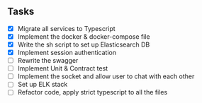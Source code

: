 ## Tasks

- [x] Migrate all services to Typescript
- [x] Implement the docker & docker-compose file
- [x] Write the sh script to set up Elasticsearch DB
- [x] Implement session authentication
- [ ] Rewrite the swagger
- [ ] Implement Unit & Contract test
- [ ] Implement the socket and allow user to chat with each other
- [ ] Set up ELK stack
- [ ] Refactor code, apply strict typescript to all the files
